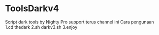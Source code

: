 # ToolsDarkv4
Script dark tools by Nighty Pro support terus channel ini
Cara pengunaan 
1.cd thedark
2.sh darkv3.sh
3.enjoy
